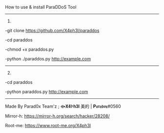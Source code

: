How to use & install ParaDDoS Tool
______________________________________________________

1.

-git clone https://github.com/X4ph3l/paraddos

-cd paraddos

-chmod +x paraddos.py

-python ./paraddos.py http://example.com

______________________________________________________
2.

-cd paraddos

-python paraddos.py http://example.com


______________________________________________________


Made By Parad0x Team'z ; ⟴𝐗𝟒Þ𝐡𝟑𝐥 美的 | 𝐏𝖆𝖗𝖆𝖉𝖔𝖝#0560

Mirror-h: https://mirror-h.org/search/hacker/28208/

Root-me: https://www.root-me.org/X4ph3l
